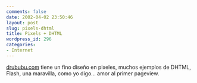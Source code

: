 ```yaml
---
comments: false
date: 2002-04-02 23:50:46
layout: post
slug: pixels-dhtml
title: Pixels + DHTML
wordpress_id: 296
categories:
- Internet
---
```


[drububu.com](http://www.drububu.com/) tiene un fino diseño en pixeles, muchos ejemplos de DHTML, Flash, una maravilla, como yo digo… amor al primer pageview.




 
